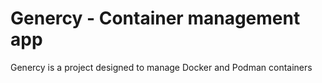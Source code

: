 # Genercy - Container management app

Genercy is a project designed to manage Docker and Podman containers
